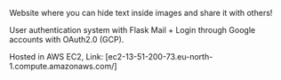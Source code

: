 Website where you can hide text inside images and share it with others!  <br>

User authentication system with Flask Mail + Login through Google accounts with OAuth2.0 (GCP).  <br>

Hosted in AWS EC2, Link:  [ec2-13-51-200-73.eu-north-1.compute.amazonaws.com/] <br>

